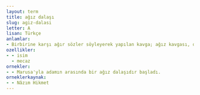 ```yaml
---
layout: term
title: ağız dalaşı
slug: agiz-dalasi
letter: A
lisan: Türkçe
anlamlar:
- Birbirine karşı ağır sözler söyleyerek yapılan kavga; ağız kavgası, dil kavgası, dil dalaşı
ozellikler:
- - isim
  - mecaz
ornekler:
- - Marusa'yla adamın arasında bir ağız dalaşıdır başladı.
orneklerkaynak:
- - Nâzım Hikmet
---
```

